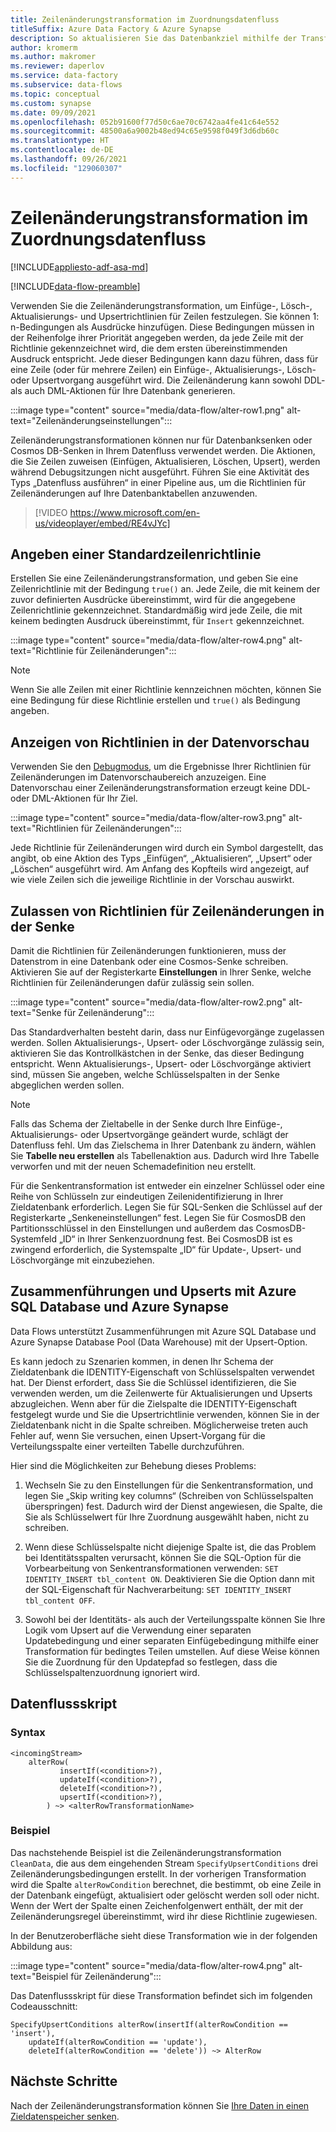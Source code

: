 ```yaml
---
title: Zeilenänderungstransformation im Zuordnungsdatenfluss
titleSuffix: Azure Data Factory & Azure Synapse
description: So aktualisieren Sie das Datenbankziel mithilfe der Transformation "Zeilenänderung" im Zuordnungsdatenfluss in Azure Data Factory- und Azure Synapse Analytics-Pipelines.
author: kromerm
ms.author: makromer
ms.reviewer: daperlov
ms.service: data-factory
ms.subservice: data-flows
ms.topic: conceptual
ms.custom: synapse
ms.date: 09/09/2021
ms.openlocfilehash: 052b91600f77d50c6ae70c6742aa4fe41c64e552
ms.sourcegitcommit: 48500a6a9002b48ed94c65e9598f049f3d6db60c
ms.translationtype: HT
ms.contentlocale: de-DE
ms.lasthandoff: 09/26/2021
ms.locfileid: "129060307"
---
```

# <a name="alter-row-transformation-in-mapping-data-flow"></a>Zeilenänderungstransformation im Zuordnungsdatenfluss

[!INCLUDE[appliesto-adf-asa-md](includes/appliesto-adf-asa-md.md)]

[!INCLUDE[data-flow-preamble](includes/data-flow-preamble.md)]

Verwenden Sie die Zeilenänderungstransformation, um Einfüge-, Lösch-, Aktualisierungs- und Upsertrichtlinien für Zeilen festzulegen. Sie können 1: n-Bedingungen als Ausdrücke hinzufügen. Diese Bedingungen müssen in der Reihenfolge ihrer Priorität angegeben werden, da jede Zeile mit der Richtlinie gekennzeichnet wird, die dem ersten übereinstimmenden Ausdruck entspricht. Jede dieser Bedingungen kann dazu führen, dass für eine Zeile (oder für mehrere Zeilen) ein Einfüge-, Aktualisierungs-, Lösch- oder Upsertvorgang ausgeführt wird. Die Zeilenänderung kann sowohl DDL- als auch DML-Aktionen für Ihre Datenbank generieren.

:::image type="content" source="media/data-flow/alter-row1.png" alt-text="Zeilenänderungseinstellungen":::

Zeilenänderungstransformationen können nur für Datenbanksenken oder Cosmos DB-Senken in Ihrem Datenfluss verwendet werden. Die Aktionen, die Sie Zeilen zuweisen (Einfügen, Aktualisieren, Löschen, Upsert), werden während Debugsitzungen nicht ausgeführt. Führen Sie eine Aktivität des Typs „Datenfluss ausführen“ in einer Pipeline aus, um die Richtlinien für Zeilenänderungen auf Ihre Datenbanktabellen anzuwenden.

> [!VIDEO https://www.microsoft.com/en-us/videoplayer/embed/RE4vJYc]

## <a name="specify-a-default-row-policy"></a>Angeben einer Standardzeilenrichtlinie

Erstellen Sie eine Zeilenänderungstransformation, und geben Sie eine Zeilenrichtlinie mit der Bedingung `true()` an. Jede Zeile, die mit keinem der zuvor definierten Ausdrücke übereinstimmt, wird für die angegebene Zeilenrichtlinie gekennzeichnet. Standardmäßig wird jede Zeile, die mit keinem bedingten Ausdruck übereinstimmt, für `Insert` gekennzeichnet.

:::image type="content" source="media/data-flow/alter-row4.png" alt-text="Richtlinie für Zeilenänderungen":::

> [!NOTE]
> Wenn Sie alle Zeilen mit einer Richtlinie kennzeichnen möchten, können Sie eine Bedingung für diese Richtlinie erstellen und `true()` als Bedingung angeben.

## <a name="view-policies-in-data-preview"></a>Anzeigen von Richtlinien in der Datenvorschau

Verwenden Sie den [Debugmodus](concepts-data-flow-debug-mode.md), um die Ergebnisse Ihrer Richtlinien für Zeilenänderungen im Datenvorschaubereich anzuzeigen. Eine Datenvorschau einer Zeilenänderungstransformation erzeugt keine DDL- oder DML-Aktionen für Ihr Ziel.

:::image type="content" source="media/data-flow/alter-row3.png" alt-text="Richtlinien für Zeilenänderungen":::

Jede Richtlinie für Zeilenänderungen wird durch ein Symbol dargestellt, das angibt, ob eine Aktion des Typs „Einfügen“, „Aktualisieren“, „Upsert“ oder „Löschen“ ausgeführt wird. Am Anfang des Kopfteils wird angezeigt, auf wie viele Zeilen sich die jeweilige Richtlinie in der Vorschau auswirkt.

## <a name="allow-alter-row-policies-in-sink"></a>Zulassen von Richtlinien für Zeilenänderungen in der Senke

Damit die Richtlinien für Zeilenänderungen funktionieren, muss der Datenstrom in eine Datenbank oder eine Cosmos-Senke schreiben. Aktivieren Sie auf der Registerkarte **Einstellungen** in Ihrer Senke, welche Richtlinien für Zeilenänderungen dafür zulässig sein sollen.

:::image type="content" source="media/data-flow/alter-row2.png" alt-text="Senke für Zeilenänderung":::

Das Standardverhalten besteht darin, dass nur Einfügevorgänge zugelassen werden. Sollen Aktualisierungs-, Upsert- oder Löschvorgänge zulässig sein, aktivieren Sie das Kontrollkästchen in der Senke, das dieser Bedingung entspricht. Wenn Aktualisierungs-, Upsert- oder Löschvorgänge aktiviert sind, müssen Sie angeben, welche Schlüsselspalten in der Senke abgeglichen werden sollen.

> [!NOTE]
> Falls das Schema der Zieltabelle in der Senke durch Ihre Einfüge-, Aktualisierungs- oder Upsertvorgänge geändert wurde, schlägt der Datenfluss fehl. Um das Zielschema in Ihrer Datenbank zu ändern, wählen Sie **Tabelle neu erstellen** als Tabellenaktion aus. Dadurch wird Ihre Tabelle verworfen und mit der neuen Schemadefinition neu erstellt.

Für die Senkentransformation ist entweder ein einzelner Schlüssel oder eine Reihe von Schlüsseln zur eindeutigen Zeilenidentifizierung in Ihrer Zieldatenbank erforderlich. Legen Sie für SQL-Senken die Schlüssel auf der Registerkarte „Senkeneinstellungen“ fest. Legen Sie für CosmosDB den Partitionsschlüssel in den Einstellungen und außerdem das CosmosDB-Systemfeld „ID“ in Ihrer Senkenzuordnung fest. Bei CosmosDB ist es zwingend erforderlich, die Systemspalte „ID“ für Update-, Upsert- und Löschvorgänge mit einzubeziehen.

## <a name="merges-and-upserts-with-azure-sql-database-and-azure-synapse"></a>Zusammenführungen und Upserts mit Azure SQL Database und Azure Synapse

Data Flows unterstützt Zusammenführungen mit Azure SQL Database und Azure Synapse Database Pool (Data Warehouse) mit der Upsert-Option.

Es kann jedoch zu Szenarien kommen, in denen Ihr Schema der Zieldatenbank die IDENTITY-Eigenschaft von Schlüsselspalten verwendet hat. Der Dienst erfordert, dass Sie die Schlüssel identifizieren, die Sie verwenden werden, um die Zeilenwerte für Aktualisierungen und Upserts abzugleichen. Wenn aber für die Zielspalte die IDENTITY-Eigenschaft festgelegt wurde und Sie die Upsertrichtlinie verwenden, können Sie in der Zieldatenbank nicht in die Spalte schreiben. Möglicherweise treten auch Fehler auf, wenn Sie versuchen, einen Upsert-Vorgang für die Verteilungsspalte einer verteilten Tabelle durchzuführen.

Hier sind die Möglichkeiten zur Behebung dieses Problems:

1. Wechseln Sie zu den Einstellungen für die Senkentransformation, und legen Sie „Skip writing key columns“ (Schreiben von Schlüsselspalten überspringen) fest. Dadurch wird der Dienst angewiesen, die Spalte, die Sie als Schlüsselwert für Ihre Zuordnung ausgewählt haben, nicht zu schreiben.

2. Wenn diese Schlüsselspalte nicht diejenige Spalte ist, die das Problem bei Identitätsspalten verursacht, können Sie die SQL-Option für die Vorbearbeitung von Senkentransformationen verwenden: ```SET IDENTITY_INSERT tbl_content ON```. Deaktivieren Sie die Option dann mit der SQL-Eigenschaft für Nachverarbeitung: ```SET IDENTITY_INSERT tbl_content OFF```.

3. Sowohl bei der Identitäts- als auch der Verteilungsspalte können Sie Ihre Logik vom Upsert auf die Verwendung einer separaten Updatebedingung und einer separaten Einfügebedingung mithilfe einer Transformation für bedingtes Teilen umstellen. Auf diese Weise können Sie die Zuordnung für den Updatepfad so festlegen, dass die Schlüsselspaltenzuordnung ignoriert wird.

## <a name="data-flow-script"></a>Datenflussskript

### <a name="syntax"></a>Syntax

```
<incomingStream>
    alterRow(
           insertIf(<condition>?),
           updateIf(<condition>?),
           deleteIf(<condition>?),
           upsertIf(<condition>?),
        ) ~> <alterRowTransformationName>
```

### <a name="example"></a>Beispiel

Das nachstehende Beispiel ist die Zeilenänderungstransformation `CleanData`, die aus dem eingehenden Stream `SpecifyUpsertConditions` drei Zeilenänderungsbedingungen erstellt. In der vorherigen Transformation wird die Spalte `alterRowCondition` berechnet, die bestimmt, ob eine Zeile in der Datenbank eingefügt, aktualisiert oder gelöscht werden soll oder nicht. Wenn der Wert der Spalte einen Zeichenfolgenwert enthält, der mit der Zeilenänderungsregel übereinstimmt, wird ihr diese Richtlinie zugewiesen.

In der Benutzeroberfläche sieht diese Transformation wie in der folgenden Abbildung aus:

:::image type="content" source="media/data-flow/alter-row4.png" alt-text="Beispiel für Zeilenänderung":::

Das Datenflussskript für diese Transformation befindet sich im folgenden Codeausschnitt:

```
SpecifyUpsertConditions alterRow(insertIf(alterRowCondition == 'insert'),
    updateIf(alterRowCondition == 'update'),
    deleteIf(alterRowCondition == 'delete')) ~> AlterRow
```

## <a name="next-steps"></a>Nächste Schritte

Nach der Zeilenänderungstransformation können Sie [Ihre Daten in einen Zieldatenspeicher senken](data-flow-sink.md).

